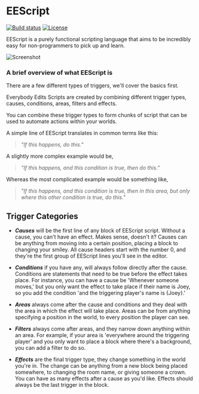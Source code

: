 # EEScript
[![Build status](https://ci.appveyor.com/api/projects/status/y0efuvgnonuh7l9w?svg=true)](https://ci.appveyor.com/project/atillabyte/eescript)
[![License](https://img.shields.io/github/license/atillabyte/EEScript.svg?label=License&maxAge=86400)](./LICENSE.txt)

EEScript is a purely functional scripting language that aims to be incredibly easy for non-programmers to pick up and learn.

![Screenshot](https://atil.la/x/img/xFrMMBtsV.png)

### A brief overview of what EEScript is
There are a few different types of triggers, we'll cover the basics first.

Everybody Edits Scripts are created by combining different trigger types, causes, conditions, areas, filters and effects.

You can combine these trigger types to form chunks of script that can be used to automate actions within your worlds.

A simple line of EEScript translates in common terms like this:
> _"If this happens, do this."_

A slightly more complex example would be, 
> _"If this happens, and this condition is true, then do this."_

Whereas the most complicated example would be something like,
> _"If this happens, and this condition is true, then in this area, but only where this other condition is true, do this."_

## Trigger Categories

* _**Causes**_ will be the first line of any block of EEScript script. Without a cause, you can't have an effect. Makes sense, doesn't it?
  Causes can be anything from moving into a certain position, placing a block to changing your smiley.
  All cause headers start with the number 0, and they're the first group of EEScript lines you'll see in the editor.

* _**Conditions**_ if you have any, will always follow directly after the cause. Conditions are statements that need to be true before the effect takes place.
  For instance, you can have a cause be 'Whenever someone moves,' but you only want the effect to take place if their name is Joey, so you add the condition 'and the triggering player's name is {Joey}.'

* _**Areas**_ always come after the cause and conditions and they deal with the area in which the effect will take place.
  Areas can be from anything specifying a position in the world, to every position the player can see.

* _**Filters**_ always come after areas, and they narrow down anything within an area. 
  For example, if your area is 'everywhere around the triggering player' and you only want to place a block where there's a background, you can add a filter to do so.

* _**Effects**_ are the final trigger type, they change something in the world you're in.
  The change can be anything from a new block being placed somewhere, to changing the room name, or giving someone a crown. You can have as many effects after a cause as you'd like.
  Effects should always be the last trigger in the block.
